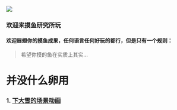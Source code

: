 ![](https://s3.ax1x.com/2020/12/24/rc84xK.jpg)

### 欢迎来摸鱼研究所玩
####  欢迎展翅你的摸鱼成果，任何语言任何好玩的都行，但是只有一个规则：

> 希望你摸的鱼在实质上其实...

# 并没什么卵用



### 1. [下大雪的场景动画](SnowAlltheTime/find_the_fish/README.md)